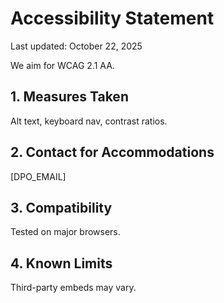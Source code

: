 # Accessibility Statement
Last updated: October 22, 2025

We aim for WCAG 2.1 AA.

## 1. Measures Taken
Alt text, keyboard nav, contrast ratios.

## 2. Contact for Accommodations
[DPO_EMAIL]

## 3. Compatibility
Tested on major browsers.

## 4. Known Limits
Third-party embeds may vary.
